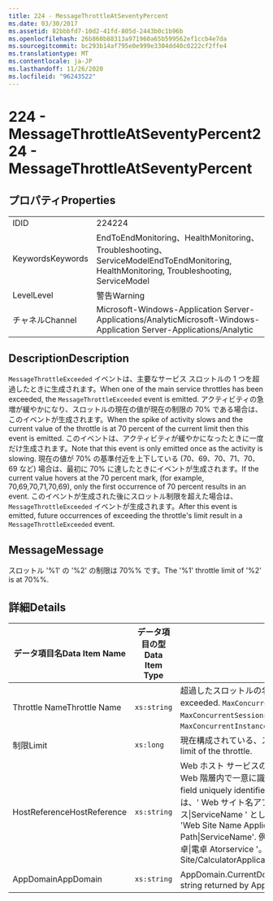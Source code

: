 ```yaml
---
title: 224 - MessageThrottleAtSeventyPercent
ms.date: 03/30/2017
ms.assetid: 82bbbfd7-10d2-41fd-805d-2443b0c1b96b
ms.openlocfilehash: 26b860b88313a971960a65b599562ef1ccb4e7da
ms.sourcegitcommit: bc293b14af795e0e999e3304dd40c0222cf2ffe4
ms.translationtype: MT
ms.contentlocale: ja-JP
ms.lasthandoff: 11/26/2020
ms.locfileid: "96243522"
---
```

# <a name="224---messagethrottleatseventypercent"></a><span data-ttu-id="a2197-102">224 - MessageThrottleAtSeventyPercent</span><span class="sxs-lookup"><span data-stu-id="a2197-102">224 - MessageThrottleAtSeventyPercent</span></span>

## <a name="properties"></a><span data-ttu-id="a2197-103">プロパティ</span><span class="sxs-lookup"><span data-stu-id="a2197-103">Properties</span></span>  
  
|||  
|-|-|  
|<span data-ttu-id="a2197-104">ID</span><span class="sxs-lookup"><span data-stu-id="a2197-104">ID</span></span>|<span data-ttu-id="a2197-105">224</span><span class="sxs-lookup"><span data-stu-id="a2197-105">224</span></span>|  
|<span data-ttu-id="a2197-106">Keywords</span><span class="sxs-lookup"><span data-stu-id="a2197-106">Keywords</span></span>|<span data-ttu-id="a2197-107">EndToEndMonitoring、HealthMonitoring、Troubleshooting、ServiceModel</span><span class="sxs-lookup"><span data-stu-id="a2197-107">EndToEndMonitoring, HealthMonitoring, Troubleshooting, ServiceModel</span></span>|  
|<span data-ttu-id="a2197-108">Level</span><span class="sxs-lookup"><span data-stu-id="a2197-108">Level</span></span>|<span data-ttu-id="a2197-109">警告</span><span class="sxs-lookup"><span data-stu-id="a2197-109">Warning</span></span>|  
|<span data-ttu-id="a2197-110">チャネル</span><span class="sxs-lookup"><span data-stu-id="a2197-110">Channel</span></span>|<span data-ttu-id="a2197-111">Microsoft-Windows-Application Server-Applications/Analytic</span><span class="sxs-lookup"><span data-stu-id="a2197-111">Microsoft-Windows-Application Server-Applications/Analytic</span></span>|  
  
## <a name="description"></a><span data-ttu-id="a2197-112">Description</span><span class="sxs-lookup"><span data-stu-id="a2197-112">Description</span></span>  

 <span data-ttu-id="a2197-113">`MessageThrottleExceeded` イベントは、主要なサービス スロットルの 1 つを超過したときに生成されます。</span><span class="sxs-lookup"><span data-stu-id="a2197-113">When one of the main service throttles has been exceeded, the `MessageThrottleExceeded` event is emitted.</span></span> <span data-ttu-id="a2197-114">アクティビティの急増が緩やかになり、スロットルの現在の値が現在の制限の 70% である場合は、このイベントが生成されます。</span><span class="sxs-lookup"><span data-stu-id="a2197-114">When the spike of activity slows and the current value of the throttle is at 70 percent of the current limit then this event is emitted.</span></span> <span data-ttu-id="a2197-115">このイベントは、アクティビティが緩やかになったときに一度だけ生成されます。</span><span class="sxs-lookup"><span data-stu-id="a2197-115">Note that this event is only emitted once as the activity is slowing.</span></span> <span data-ttu-id="a2197-116">現在の値が 70% の基準付近を上下している (70、69、70、71、70、69 など) 場合は、最初に 70% に達したときにイベントが生成されます。</span><span class="sxs-lookup"><span data-stu-id="a2197-116">If the current value hovers at the 70 percent mark, (for example, 70,69,70,71,70,69), only the first occurrence of 70 percent results in an event.</span></span> <span data-ttu-id="a2197-117">このイベントが生成された後にスロットル制限を超えた場合は、`MessageThrottleExceeded` イベントが生成されます。</span><span class="sxs-lookup"><span data-stu-id="a2197-117">After this event is emitted, future occurrences of exceeding the throttle's limit result in a `MessageThrottleExceeded` event.</span></span>  
  
## <a name="message"></a><span data-ttu-id="a2197-118">Message</span><span class="sxs-lookup"><span data-stu-id="a2197-118">Message</span></span>  

 <span data-ttu-id="a2197-119">スロットル '%1' の '%2' の制限は 70%% です。</span><span class="sxs-lookup"><span data-stu-id="a2197-119">The '%1' throttle limit of '%2' is at 70%%.</span></span>  
  
## <a name="details"></a><span data-ttu-id="a2197-120">詳細</span><span class="sxs-lookup"><span data-stu-id="a2197-120">Details</span></span>  
  
|<span data-ttu-id="a2197-121">データ項目名</span><span class="sxs-lookup"><span data-stu-id="a2197-121">Data Item Name</span></span>|<span data-ttu-id="a2197-122">データ項目の型</span><span class="sxs-lookup"><span data-stu-id="a2197-122">Data Item Type</span></span>|<span data-ttu-id="a2197-123">Description</span><span class="sxs-lookup"><span data-stu-id="a2197-123">Description</span></span>|  
|--------------------|--------------------|-----------------|  
|<span data-ttu-id="a2197-124">Throttle Name</span><span class="sxs-lookup"><span data-stu-id="a2197-124">Throttle Name</span></span>|`xs:string`|<span data-ttu-id="a2197-125">超過したスロットルの名前。</span><span class="sxs-lookup"><span data-stu-id="a2197-125">The name of the throttle that has been exceeded.</span></span> <span data-ttu-id="a2197-126">`MaxConcurrentCalls`、`MaxConcurrentInstances`、または `MaxConcurrentSessions`。</span><span class="sxs-lookup"><span data-stu-id="a2197-126">Either `MaxConcurrentCalls`, `MaxConcurrentInstances`, or `MaxConcurrentSessions`,</span></span>|  
|<span data-ttu-id="a2197-127">制限</span><span class="sxs-lookup"><span data-stu-id="a2197-127">Limit</span></span>|`xs:long`|<span data-ttu-id="a2197-128">現在構成されている、スロットルの制限。</span><span class="sxs-lookup"><span data-stu-id="a2197-128">The currently configured limit of the throttle.</span></span>|  
|<span data-ttu-id="a2197-129">HostReference</span><span class="sxs-lookup"><span data-stu-id="a2197-129">HostReference</span></span>|`xs:string`|<span data-ttu-id="a2197-130">Web ホスト サービスの場合は、このフィールドにより、サービスが Web 階層内で一意に識別されます。</span><span class="sxs-lookup"><span data-stu-id="a2197-130">For Web-hosted services, this field uniquely identifies the service in the Web hierarchy.</span></span> <span data-ttu-id="a2197-131">この形式は、' Web サイト名アプリケーションの仮想パス&#124;サービスの仮想パス&#124;ServiceName ' として定義されています。</span><span class="sxs-lookup"><span data-stu-id="a2197-131">Its format is defined as 'Web Site Name Application Virtual Path&#124;Service Virtual Path&#124;ServiceName'.</span></span> <span data-ttu-id="a2197-132">例: ' 既定の Web サイト/計算 Atorapplication&#124;/電卓&#124;電卓 Atorservice '。</span><span class="sxs-lookup"><span data-stu-id="a2197-132">Example: 'Default Web Site/CalculatorApplication&#124;/CalculatorService.svc&#124;CalculatorService'.</span></span>|  
|<span data-ttu-id="a2197-133">AppDomain</span><span class="sxs-lookup"><span data-stu-id="a2197-133">AppDomain</span></span>|`xs:string`|<span data-ttu-id="a2197-134">AppDomain.CurrentDomain.FriendlyName で返される文字列。</span><span class="sxs-lookup"><span data-stu-id="a2197-134">The string returned by AppDomain.CurrentDomain.FriendlyName.</span></span>|
